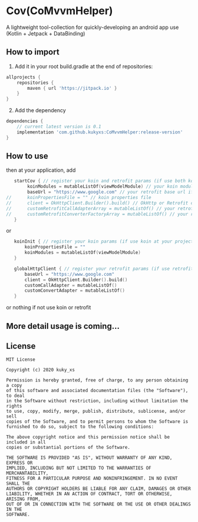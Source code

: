 # Cov(CoMvvmHelper)
A lightweight tool-collection for quickly-developing an android app use (Kotlin + Jetpack + DataBinding) 

## How to import 
1. Add it in your root build.gradle at the end of repositories:
```groovy
allprojects {
	repositories {
		maven { url 'https://jitpack.io' }
	}
}
```

2. Add the dependency
```groovy
dependencies {
    // current latest version is 0.1
	implementation 'com.github.kukyxs:CoMvvmHelper:release-version'
}
```

## How to use
then at your application, add
```kotlin
   startCov { // register your koin and retrofit params (if use both koin and retrofit at your project)
        koinModules = mutableListOf(viewModelModule) // your koin modules
        baseUrl = "https://www.google.com" // your retrofit base url if use
//      koinPropertiesFile = "" // koin properties file
//      client = OkHttpClient.Builder().build() // OkHttp or Retrofit client
//      customRetrofitCallAdapterArray = mutableListOf() // your retrofit call adapters if use
//      customRetrofitConverterFactoryArray = mutableListOf() // your retrofit converter factories if use
   }
```
or 
```kotlin
   koinInit { // register your koin params (if use koin at your project)
       koinPropertiesFile = ""
       koinModules = mutableListOf(viewModelModule)
   }

   globalHttpClient { // register your retrofit params (if use retrofit at your project)
       baseUrl = "https://www.google.com"
       client = OkHttpClient.Builder().build()
       customCallAdapter = mutableListOf()
       customConvertAdapter = mutableListOf()
   }
```
or nothing if not use koin or retrofit

## More detail usage is coming...

## License
```text
MIT License

Copyright (c) 2020 kuky_xs

Permission is hereby granted, free of charge, to any person obtaining a copy
of this software and associated documentation files (the "Software"), to deal
in the Software without restriction, including without limitation the rights
to use, copy, modify, merge, publish, distribute, sublicense, and/or sell
copies of the Software, and to permit persons to whom the Software is
furnished to do so, subject to the following conditions:

The above copyright notice and this permission notice shall be included in all
copies or substantial portions of the Software.

THE SOFTWARE IS PROVIDED "AS IS", WITHOUT WARRANTY OF ANY KIND, EXPRESS OR
IMPLIED, INCLUDING BUT NOT LIMITED TO THE WARRANTIES OF MERCHANTABILITY,
FITNESS FOR A PARTICULAR PURPOSE AND NONINFRINGEMENT. IN NO EVENT SHALL THE
AUTHORS OR COPYRIGHT HOLDERS BE LIABLE FOR ANY CLAIM, DAMAGES OR OTHER
LIABILITY, WHETHER IN AN ACTION OF CONTRACT, TORT OR OTHERWISE, ARISING FROM,
OUT OF OR IN CONNECTION WITH THE SOFTWARE OR THE USE OR OTHER DEALINGS IN THE
SOFTWARE.
```